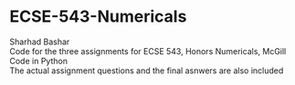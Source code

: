 # ECSE-543-Numericals
Sharhad Bashar  
Code for the three assignments for ECSE 543, Honors Numericals, McGill  
Code in Python  
The actual assignment questions and the final asnwers are also included  
